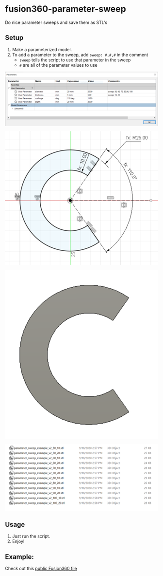 # fusion360-parameter-sweep
Do nice parameter sweeps and save them as STL's

## Setup
1. Make a parameterized model.
2. To add a parameter to the sweep, add `sweep: #,#,#` in the comment
    - `sweep` tells the script to use that parameter in the sweep
    - `#` are all of the parameter values to use

![Image of Parameters Window](https://github.com/cbteeple/fusion360-parameter-sweep/blob/master/img/parameter_box.png)

![Image of Model](https://github.com/cbteeple/fusion360-parameter-sweep/blob/master/img/sketch.png)

![Image of Model](https://github.com/cbteeple/fusion360-parameter-sweep/blob/master/img/model.png)

![Image of Parameters Window](https://github.com/cbteeple/fusion360-parameter-sweep/blob/master/img/objects.png)

## Usage
1. Just run the script.
2. Enjoy!

## Example:
Check out this [public Fusion360 file](https://a360.co/3ccKL1B)
